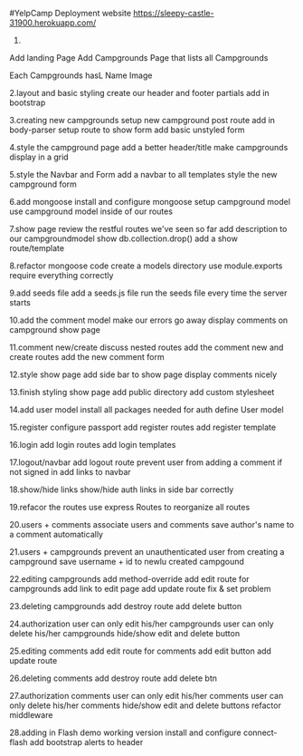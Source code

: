 #YelpCamp
Deployment website
https://sleepy-castle-31900.herokuapp.com/

1.
Add landing Page
Add Campgrounds Page that lists all Campgrounds

Each Campgrounds hasL
Name
Image 


2.layout and basic styling
create our header and footer partials
add in bootstrap

3.creating new campgrounds
setup new campground post route
add in body-parser
setup route to show form
add basic unstyled form

4.style the campground page
add a better header/title
make campgrounds display in a grid

5.style the Navbar and Form
add a navbar to all templates style the new campground form

6.add mongoose
install and configure mongoose
setup campground model
use campground model inside of our routes

7.show page
review the restful routes we've seen so far
add description to our campgroundmodel
show db.collection.drop()
add a show route/template

8.refactor mongoose code
create a models directory
use module.exports
require everything correctly

9.add seeds file
add a seeds.js file
run the seeds file every time the server starts

10.add the comment model
make our errors go away
display comments on campground show page

11.comment new/create
discuss nested routes
add the comment new and create routes
add the new comment form

12.style show page
add side bar to show page
display comments nicely

13.finish styling show page
add public directory
add custom stylesheet

14.add user model
install all packages needed for auth
define User model

15.register
configure passport
add register routes
add register template

16.login
add login routes
add login templates

17.logout/navbar
add logout route
prevent user from adding a comment if not signed in
add links to navbar

18.show/hide links
show/hide auth links in side bar correctly

19.refacor the routes
use express Routes to reorganize all routes

20.users + comments
associate users and comments
save author's name to a comment automatically

21.users + campgrounds
prevent an unauthenticated user from creating a campground
save username + id to newlu created campgound

22.editing campgrounds
add method-override
add edit route for campgrounds
add link to edit page
add update route
fix & set problem


23.deleting campgrounds
add destroy route
add delete button

24.authorization
user can only edit his/her campgrounds
user can only delete his/her campgrounds
hide/show edit and delete button

25.editing comments
add edit route for comments
add edit button
add update route

26.deleting comments
add destroy route
add delete btn

27.authorization comments
user can only edit his/her comments
user can only delete his/her comments
hide/show edit and delete buttons
refactor middleware

28.adding in Flash
demo working version
install and configure connect-flash
add bootstrap alerts to header


